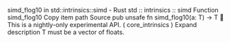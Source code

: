 simd_flog10 in std::intrinsics::simd - Rust
std
::
intrinsics
::
simd
Function
simd_flog10
Copy item path
Source
pub unsafe fn simd_flog10<T>(a: T) -> T
🔬
This is a nightly-only experimental API. (
core_intrinsics
)
Expand description
T
must be a vector of floats.